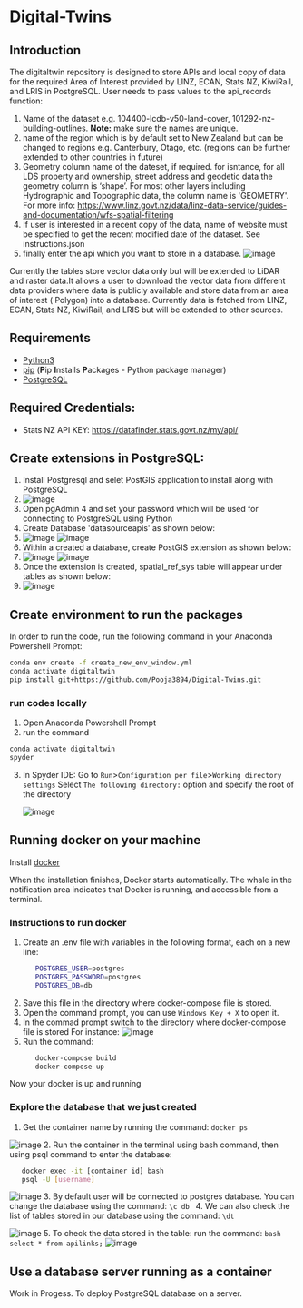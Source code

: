 # Digital-Twins

## Introduction

The digitaltwin repository is designed to store APIs and local copy of data for the required Area of Interest provided
by LINZ, ECAN, Stats NZ, KiwiRail, and LRIS in PostgreSQL. User needs to pass values to the api_records function:

1. Name of the dataset e.g. 104400-lcdb-v50-land-cover, 101292-nz-building-outlines. **Note:** make sure the names are
   unique.
2. name of the region which is by default set to New Zealand but can be changed to regions e.g. Canterbury, Otago,
   etc. (regions can be further extended to other countries in future)
3. Geometry column name of the dateset, if required. for isntance, for all LDS property and ownership, street address
   and geodetic data the geometry column is ‘shape’. For most other layers including Hydrographic and Topographic data,
   the column name is 'GEOMETRY'. For more
   info: https://www.linz.govt.nz/data/linz-data-service/guides-and-documentation/wfs-spatial-filtering
4. If user is interested in a recent copy of the data, name of website must be specified to get the recent modified date
   of the dataset. See instructions.json
5. finally enter the api which you want to store in a database.
   ![image](https://user-images.githubusercontent.com/86580534/133012962-86d117f9-7ee7-4701-9497-c50484d5cdc7.png)

Currently the tables store vector data only but will be extended to LiDAR and raster data.It allows a user to download
the vector data from different data providers where data is publicly available and store data from an area of interest (
Polygon) into a database. Currently data is fetched from LINZ, ECAN, Stats NZ, KiwiRail, and LRIS but will be extended
to other sources.

## Requirements

* [Python3](https://www.python.org/downloads/)
* [pip](https://pypi.org/project/pip/) (**P**ip **I**nstalls **P**ackages - Python package manager)
* [PostgreSQL](https://www.postgresql.org/download/)

## Required Credentials:

* Stats NZ API KEY: https://datafinder.stats.govt.nz/my/api/

## Create extensions in PostgreSQL:

1. Install Postgresql and selet PostGIS application to install along with PostgreSQL
2. ![image](https://user-images.githubusercontent.com/86580534/133153382-3a5c1069-2e65-4938-933f-5c305515fc58.png)
3. Open pgAdmin 4 and set your password which will be used for connecting to PostgreSQL using Python
4. Create Database 'datasourceapis' as shown below:
5. ![image](https://user-images.githubusercontent.com/86580534/133153639-3b21aec0-1eb3-45de-8f73-b5caa5b102ee.png)          ![image](https://user-images.githubusercontent.com/86580534/133153696-fc992bbb-2de4-443a-beaa-a92a5c176bc1.png)
6. Within a created a database, create PostGIS extension as shown below:
7. ![image](https://user-images.githubusercontent.com/86580534/133153968-0d65230f-2b5d-4686-b115-2c354f66f04e.png)          ![image](https://user-images.githubusercontent.com/86580534/133154073-4e1702f8-866c-45a3-a8aa-4c1a505cf9b4.png)
8. Once the extension is created, spatial_ref_sys table will appear under tables as shown below:
9. ![image](https://user-images.githubusercontent.com/86580534/133154207-a8e5c181-7a8d-4a4a-81ce-aeae930e9593.png)

## Create environment to run the packages

In order to run the code, run the following command in your Anaconda Powershell Prompt:

```bash
conda env create -f create_new_env_window.yml
conda activate digitaltwin
pip install git+https://github.com/Pooja3894/Digital-Twins.git
```

### run codes locally

1. Open Anaconda Powershell Prompt
2. run the command

```bash 
conda activate digitaltwin
spyder
```

3. In Spyder IDE: Go to `Run`>`Configuration per file`>`Working directory settings` Select `The following directory:` option
   and specify the root of the directory

   ![image](https://user-images.githubusercontent.com/86580534/133013167-c7e4541a-5723-4a76-9344-25f9f835b986.png)
   
## Running docker on your machine

Install [docker](https://docs.docker.com/desktop/windows/install/)

When the installation finishes, Docker starts automatically. The whale   in the notification area indicates that Docker is running, and accessible from a terminal.

### Instructions to run docker
1. Create an .env file with variables in the following format, each on a new line:
   ```bash
      POSTGRES_USER=postgres
      POSTGRES_PASSWORD=postgres
      POSTGRES_DB=db
   ```
2. Save this file in the directory where docker-compose file is stored.
3. Open the command prompt, you can use `Windows Key + X` to open it.
4. In the commad prompt switch to the directory where docker-compose file is stored
   For instance:  ![image](https://user-images.githubusercontent.com/86580534/135922576-25644dc3-ef32-4f59-8b5c-8c5778242cc8.png)
6. Run the command: 
   ```bash
      docker-compose build
      docker-compose up
   ```
Now your docker is up and running

### Explore the database that we just created
1. Get the container name by running the command: `docker ps`

![image](https://user-images.githubusercontent.com/86580534/135923023-c11a04bd-5bf0-4ad7-992b-783f0cbc2c50.png)
2. Run the container in the terminal using bash command, then using psql command to enter the database:
```bash
   docker exec -it [container id] bash
   psql -U [username]
```
![image](https://user-images.githubusercontent.com/86580534/135923113-de2579eb-9993-48df-9481-58241f648390.png)
3. By default user will be connected to postgres database. You can change the database using the command: 
`\c db `
4. We can also check the list of tables stored in our database using the command: `\dt`

![image](https://user-images.githubusercontent.com/86580534/135923541-9bd0b2a7-f6f6-4c32-b40e-c2130050f258.png)
5. To check the data stored in the table:
run the command: ```bash select * from apilinks;```
![image](https://user-images.githubusercontent.com/86580534/135923860-d10a2323-100c-446e-bec3-6010cca2ba8b.png)

## Use a database server running as a container

Work in Progess. To deploy PostgreSQL database on a server.


